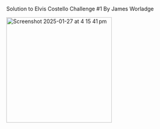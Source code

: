 Solution to Elvis Costello Challenge #1
By James Worladge

<img width="277" alt="Screenshot 2025-01-27 at 4 15 41 pm" src="https://github.com/user-attachments/assets/b7ab3ada-d132-41a4-865e-f2490f036024" />
